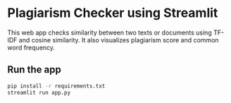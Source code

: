 # Plagiarism Checker using Streamlit

This web app checks similarity between two texts or documents using TF-IDF and cosine similarity. It also visualizes plagiarism score and common word frequency.

## Run the app

```bash
pip install -r requirements.txt
streamlit run app.py
